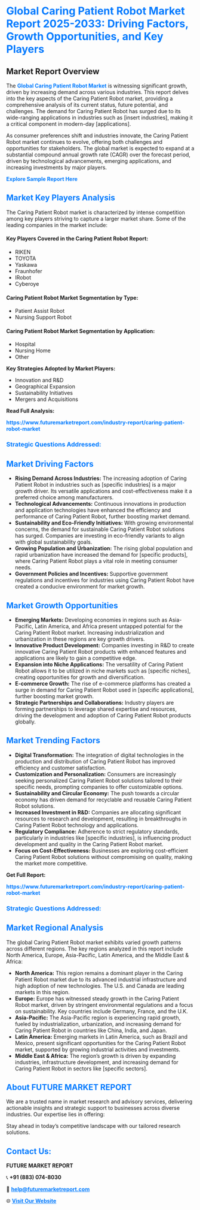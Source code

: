 <h1 style="color: #007BFF;">Global Caring Patient Robot Market Report 2025-2033: Driving Factors, Growth Opportunities, and Key Players</h1>

<section id="overview">
<h2>Market Report Overview</h2>
<p>The <a href="https://www.futuremarketreport.com/industry-report/caring-patient-robot-market" style="color: #007BFF; text-decoration: none;"><strong>Global Caring Patient Robot Market</strong></a> is witnessing significant growth, driven by increasing demand across various industries. This report delves into the key aspects of the Caring Patient Robot market, providing a comprehensive analysis of its current status, future potential, and challenges. The demand for Caring Patient Robot has surged due to its wide-ranging applications in industries such as [insert industries], making it a critical component in modern-day [applications].</p>
<p>As consumer preferences shift and industries innovate, the Caring Patient Robot market continues to evolve, offering both challenges and opportunities for stakeholders. The global market is expected to expand at a substantial compound annual growth rate (CAGR) over the forecast period, driven by technological advancements, emerging applications, and increasing investments by major players.</p>
</section>

<section id="overview">
<p><a href="https://www.futuremarketreport.com/request-sample/reportId=61182" style="color: #007BFF; text-decoration: none;"><strong>Explore Sample Report Here</strong></a></p>
</section>

<section id="key-players">
<h2 style="color: #007BFF;">Market Key Players Analysis</h2>
<p>The Caring Patient Robot market is characterized by intense competition among key players striving to capture a larger market share. Some of the leading companies in the market include:</p>
<h4>Key Players Covered in the Caring Patient Robot Report:</h4>
<ul><li>RIKEN</li><li>TOYOTA</li><li>Yaskawa</li><li>Fraunhofer</li><li>IRobot</li><li>Cyberoye</li></ul>
<h4>Caring Patient Robot Market Segmentation by Type:</h4>
<ul><li>Patient Assist Robot</li><li>Nursing Support Robot</li></ul>

<h4>Caring Patient Robot Market Segmentation by Application:</h4>
<ul><li>Hospital</li><li>Nursing Home</li><li>Other</li></ul>
<p><strong>Key Strategies Adopted by Market Players:</strong></p>
<ul>
<li>Innovation and R&D</li>
<li>Geographical Expansion</li>
<li>Sustainability Initiatives</li>
<li>Mergers and Acquisitions</li>
</ul>
</section>

<section>
<p><strong>Read Full Analysis: </strong></p><a href="https://www.futuremarketreport.com/industry-report/caring-patient-robot-market" style="color: #007BFF; text-decoration: none;"><strong>https://www.futuremarketreport.com/industry-report/caring-patient-robot-market</strong></a>
<h3 style="color: #007BFF;">Strategic Questions Addressed:</h3>
</section>

<section id="driving-factors">
<h2 style="color: #007BFF;">Market Driving Factors</h2>
<ul>
<li><strong>Rising Demand Across Industries:</strong> The increasing adoption of Caring Patient Robot in industries such as [specific industries] is a major growth driver. Its versatile applications and cost-effectiveness make it a preferred choice among manufacturers.</li>
<li><strong>Technological Advancements:</strong> Continuous innovations in production and application technologies have enhanced the efficiency and performance of Caring Patient Robot, further boosting market demand.</li>
<li><strong>Sustainability and Eco-Friendly Initiatives:</strong> With growing environmental concerns, the demand for sustainable Caring Patient Robot solutions has surged. Companies are investing in eco-friendly variants to align with global sustainability goals.</li>
<li><strong>Growing Population and Urbanization:</strong> The rising global population and rapid urbanization have increased the demand for [specific products], where Caring Patient Robot plays a vital role in meeting consumer needs.</li>
<li><strong>Government Policies and Incentives:</strong> Supportive government regulations and incentives for industries using Caring Patient Robot have created a conducive environment for market growth.</li>
</ul>
</section>

<section id="growth-opportunities">
<h2 style="color: #007BFF;">Market Growth Opportunities</h2>
<ul>
<li><strong>Emerging Markets:</strong> Developing economies in regions such as Asia-Pacific, Latin America, and Africa present untapped potential for the Caring Patient Robot market. Increasing industrialization and urbanization in these regions are key growth drivers.</li>
<li><strong>Innovative Product Development:</strong> Companies investing in R&D to create innovative Caring Patient Robot products with enhanced features and applications are likely to gain a competitive edge.</li>
<li><strong>Expansion into Niche Applications:</strong> The versatility of Caring Patient Robot allows it to be utilized in niche markets such as [specific niches], creating opportunities for growth and diversification.</li>
<li><strong>E-commerce Growth:</strong> The rise of e-commerce platforms has created a surge in demand for Caring Patient Robot used in [specific applications], further boosting market growth.</li>
<li><strong>Strategic Partnerships and Collaborations:</strong> Industry players are forming partnerships to leverage shared expertise and resources, driving the development and adoption of Caring Patient Robot products globally.</li>
</ul>
</section>

<section id="trending-factors">
<h2 style="color: #007BFF;">Market Trending Factors</h2>
<ul>
<li><strong>Digital Transformation:</strong> The integration of digital technologies in the production and distribution of Caring Patient Robot has improved efficiency and customer satisfaction.</li>
<li><strong>Customization and Personalization:</strong> Consumers are increasingly seeking personalized Caring Patient Robot solutions tailored to their specific needs, prompting companies to offer customizable options.</li>
<li><strong>Sustainability and Circular Economy:</strong> The push towards a circular economy has driven demand for recyclable and reusable Caring Patient Robot solutions.</li>
<li><strong>Increased Investment in R&D:</strong> Companies are allocating significant resources to research and development, resulting in breakthroughs in Caring Patient Robot technology and applications.</li>
<li><strong>Regulatory Compliance:</strong> Adherence to strict regulatory standards, particularly in industries like [specific industries], is influencing product development and quality in the Caring Patient Robot market.</li>
<li><strong>Focus on Cost-Effectiveness:</strong> Businesses are exploring cost-efficient Caring Patient Robot solutions without compromising on quality, making the market more competitive.</li>
</ul>
</section>

<section>
<p><strong>Get Full Report: </strong></p><a href="https://www.futuremarketreport.com/industry-report/caring-patient-robot-market" style="color: #007BFF; text-decoration: none;"><strong>https://www.futuremarketreport.com/industry-report/caring-patient-robot-market</strong></a>
<h3 style="color: #007BFF;">Strategic Questions Addressed:</h3>
</section>


<section id="regional-analysis">
<h2 style="color: #007BFF;">Market Regional Analysis</h2>
<p>The global Caring Patient Robot market exhibits varied growth patterns across different regions. The key regions analyzed in this report include North America, Europe, Asia-Pacific, Latin America, and the Middle East & Africa:</p>
<ul>
<li><strong>North America:</strong> This region remains a dominant player in the Caring Patient Robot market due to its advanced industrial infrastructure and high adoption of new technologies. The U.S. and Canada are leading markets in this region.</li>
<li><strong>Europe:</strong> Europe has witnessed steady growth in the Caring Patient Robot market, driven by stringent environmental regulations and a focus on sustainability. Key countries include Germany, France, and the U.K.</li>
<li><strong>Asia-Pacific:</strong> The Asia-Pacific region is experiencing rapid growth, fueled by industrialization, urbanization, and increasing demand for Caring Patient Robot in countries like China, India, and Japan.</li>
<li><strong>Latin America:</strong> Emerging markets in Latin America, such as Brazil and Mexico, present significant opportunities for the Caring Patient Robot market, supported by growing industrial activities and investments.</li>
<li><strong>Middle East & Africa:</strong> The region’s growth is driven by expanding industries, infrastructure development, and increasing demand for Caring Patient Robot in sectors like [specific sectors].</li>
</ul>
</section>

<footer>
<h2 style="color: #007BFF;">About FUTURE MARKET REPORT</h2>
<p>We are a trusted name in market research and advisory services, delivering actionable insights and strategic support to businesses across diverse industries. Our expertise lies in offering:</p>

<p>Stay ahead in today’s competitive landscape with our tailored research solutions.</p>

<h2 style="color: #007BFF;">Contact Us:</h2>
<p><strong>FUTURE MARKET REPORT</strong></p>
<p>📞 <strong>+91 (883) 074-8030</strong></p>
<p>📧 <strong><a href="mailto:help@futuremarketreport.com" style="color: #007BFF;">help@futuremarketreport.com</a></strong></p>
<p>🌐 <strong><a href="https://www.futuremarketreport.com/" style="color: #007BFF;">Visit Our Website</a></strong></p>
</footer>